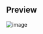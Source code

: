 ## Preview

![image](https://user-images.githubusercontent.com/119123412/219369979-a1145124-975b-4a05-abe2-a71fd4c026ac.png)
